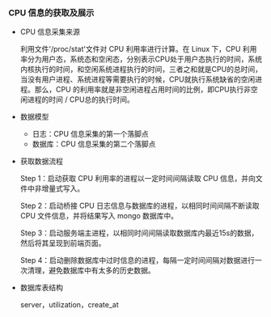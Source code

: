 ### CPU 信息的获取及展示
- CPU 信息采集来源

	利用文件'/proc/stat'文件对 CPU 利用率进行计算。在 Linux 下，CPU 利用率分为用户态，系统态和空闲态，分别表示CPU处于用户态执行的时间，系统内核执行的时间，和空闲系统进程执行的时间，三者之和就是CPU的总时间，当没有用户进程、系统进程等需要执行的时候，CPU就执行系统缺省的空闲进程。那么，CPU 的利用率就是非空闲进程占用时间的比例，即CPU执行非空闲进程的时间 / CPU总的执行时间。
	
- 数据模型
	- 日志：CPU 信息采集的第一个落脚点
	- 数据库：CPU 信息采集的第二个落脚点

- 获取数据流程

	Step 1：启动获取 CPU 利用率的进程以一定时间间隔读取 CPU 信息，并向文件中非增量式写入。
	
	Step 2：启动桥接 CPU 日志信息与数据库的进程，以相同时间间隔不断读取 CPU 文件信息，并将结果写入 mongo 数据库中。
	 
	Step 3：启动服务端主进程，以相同时间间隔读取数据库内最近15s的数据，然后将其呈现到前端页面。
	
	Step 4：启动删除数据库中过时信息的进程，每隔一定时间间隔对数据进行一次清理，避免数据库中有太多的历史数据。
	
- 数据库表结构
	
	server，utilization，create_at